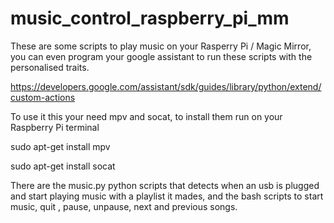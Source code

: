 # music_control_raspberry_pi_mm

These are some scripts to play music on your Rasperry Pi / Magic Mirror, you can even program your google assistant to run these scripts
with the personalised traits.

https://developers.google.com/assistant/sdk/guides/library/python/extend/custom-actions

To use it this your need mpv and socat, to install them run on your Raspberry Pi terminal

sudo apt-get install mpv

sudo apt-get install socat

There are the music.py python scripts that detects when an usb is plugged and start playing music with a playlist it mades, and the bash scripts
to start music, quit , pause, unpause, next and previous songs.
